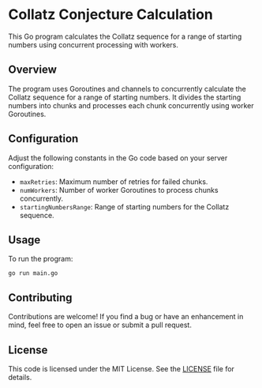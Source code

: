 
<body>

<h1>Collatz Conjecture Calculation</h1>

<p>This Go program calculates the Collatz sequence for a range of starting numbers using concurrent processing with workers.</p>

<h2>Overview</h2>

<p>The program uses Goroutines and channels to concurrently calculate the Collatz sequence for a range of starting numbers. It divides the starting numbers into chunks and processes each chunk concurrently using worker Goroutines.</p>

<h2>Configuration</h2>

<p>Adjust the following constants in the Go code based on your server configuration:</p>

<ul>
  <li><code>maxRetries</code>: Maximum number of retries for failed chunks.</li>
  <li><code>numWorkers</code>: Number of worker Goroutines to process chunks concurrently.</li>
  <li><code>startingNumbersRange</code>: Range of starting numbers for the Collatz sequence.</li>
</ul>

<h2>Usage</h2>

<p>To run the program:</p>

<pre>
<code>go run main.go</code>
</pre>

<h2>Contributing</h2>

<p>Contributions are welcome! If you find a bug or have an enhancement in mind, feel free to open an issue or submit a pull request.</p>

<h2>License</h2>

<p>This code is licensed under the MIT License. See the <a href="LICENSE">LICENSE</a> file for details.</p>

</body>
</html>
